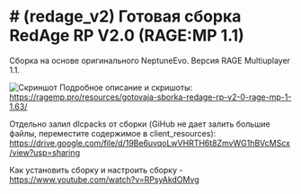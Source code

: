 
# # (redage_v2) Готовая сборка RedAge RP V2.0 (RAGE:MP 1.1)

Сборка на основе оригинального NeptuneEvo. Версия RAGE Multiuplayer 1.1.

![Скриншот](https://i.imgur.com/VNLJmMR.jpg)
Подробное описание и скришоты: https://ragemp.pro/resources/gotovaja-sborka-redage-rp-v2-0-rage-mp-1-1.63/

Отдельно залил dlcpacks от сборки (GiHub не дает залить большие файлы, переместите содержимое в client_resources): https://drive.google.com/file/d/19Be6uvqoLwVHRTH6t8ZmvWG1hBVcMScx/view?usp=sharing

Как установить сборку и настроить сборку - https://www.youtube.com/watch?v=RPsyAkdOMvg
